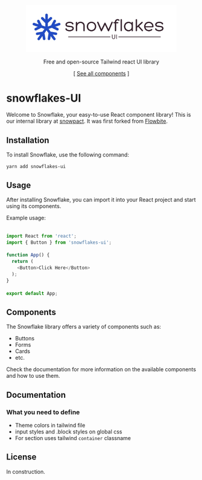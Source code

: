<div align="center">

<p>
  <a href="https://snowpact.com">
    <img alt="snowflakes-ui - Tailwind react UI components" width="400" src=".github/assets/snowflakes-ui.jpg">
  </a>
</p>
<p>Free and open-source Tailwind react UI library</p>

[ [See all components](https://daisyui.com/components/) ]

</div>

# snowflakes-UI

Welcome to Snowflake, your easy-to-use React component library!
This is our internal library at [snowpact](https://snowpact.com/). It was first forked from [Flowbite](https://flowbite.com/).

## Installation

To install Snowflake, use the following command:

````
yarn add snowflakes-ui
````

## Usage

After installing Snowflake, you can import it into your React project and start using its components.

Example usage:

```javascript

import React from 'react';
import { Button } from 'snowflakes-ui';

function App() {
  return (
    <Button>Click Here</Button>
  );
}

export default App;
```

## Components

The Snowflake library offers a variety of components such as:

- Buttons
- Forms
- Cards
- etc.

Check the documentation for more information on the available components and how to use them.

## Documentation

### What you need to define

- Theme colors in tailwind file
- input styles and .block styles on global css
- For section uses tailwind `container` classname

## License

In construction.
